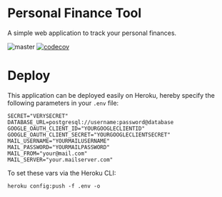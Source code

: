 # Personal Finance Tool

A simple web application to track your personal finances.

![master](https://github.com/JeffreyThijs/personal_finance_tool/workflows/.github/workflows/pft.yml/badge.svg?branch=master)
[![codecov](https://codecov.io/gh/JeffreyThijs/personal_finance_tool/branch/master/graph/badge.svg?token=1QBMYLET49)](https://codecov.io/gh/JeffreyThijs/personal_finance_tool)

# Deploy

This application can be deployed easily on Heroku, hereby specify the following parameters in your `.env` file:

```
SECRET="VERYSECRET"
DATABASE_URL=postgresql://username:password@database
GOOGLE_OAUTH_CLIENT_ID="YOURGOOGLECLIENTID"
GOOGLE_OAUTH_CLIENT_SECRET="YOURGOOGLECLIENTSECRET"
MAIL_USERNAME="YOURMAILUSERNAME"
MAIL_PASSWORD="YOURMAILPASSWORD"
MAIL_FROM="your@mail.com"
MAIL_SERVER="your.mailserver.com"
```

To set these vars via the Heroku CLI:

```
heroku config:push -f .env -o
```
